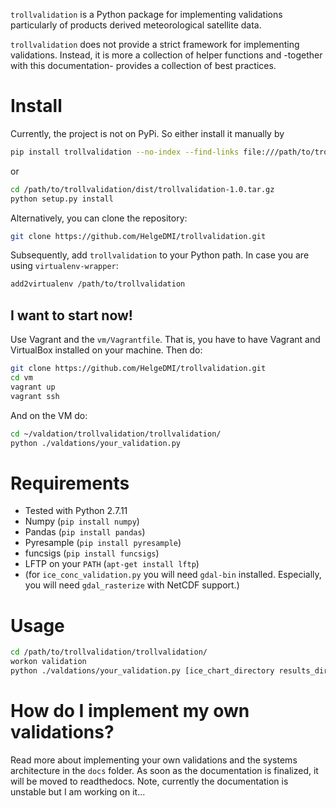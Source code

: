 `trollvalidation` is a Python package for implementing validations particularly of products derived meteorological satellite data.

`trollvalidation` does not provide a strict framework for implementing validations. Instead, it is more a collection of helper functions and -together with this documentation- provides a collection of best practices.



# Install


Currently, the project is not on PyPi. So either install it manually by


```bash
pip install trollvalidation --no-index --find-links file:///path/to/trollvalidation/dist/trollvalidation-1.0.tar.gz
```
or
```bash
cd /path/to/trollvalidation/dist/trollvalidation-1.0.tar.gz
python setup.py install
```


Alternatively, you can clone the repository:


```bash
git clone https://github.com/HelgeDMI/trollvalidation.git

```

Subsequently, add `trollvalidation` to your Python path. In case you are using `virtualenv-wrapper`:

```bash
add2virtualenv /path/to/trollvalidation
```

## I want to start now!

Use Vagrant and the `vm/Vagrantfile`. That is, you have to have Vagrant and VirtualBox installed on your machine. Then do:

```bash
git clone https://github.com/HelgeDMI/trollvalidation.git
cd vm
vagrant up
vagrant ssh
```

And on the VM do:

```bash
cd ~/valdation/trollvalidation/trollvalidation/
python ./valdations/your_validation.py
```


Requirements
============

  * Tested with Python 2.7.11
  * Numpy (`pip install numpy`)
  * Pandas (`pip install pandas`)
  * Pyresample (`pip install pyresample`)
  * funcsigs (`pip install funcsigs`)
  * LFTP on your `PATH` (`apt-get install lftp`)
  * (for `ice_conc_validation.py` you will need `gdal-bin` installed.
  Especially, you will need `gdal_rasterize` with NetCDF support.)



Usage
=====

```bash
cd /path/to/trollvalidation/trollvalidation/
workon validation
python ./valdations/your_validation.py [ice_chart_directory results_directory]
```


How do I implement my own validations?
======================================

Read more about implementing your own validations and the systems architecture in the `docs` folder. As soon as the documentation is finalized, it will be moved to readthedocs. Note, currently the documentation is unstable but I am working on it...
